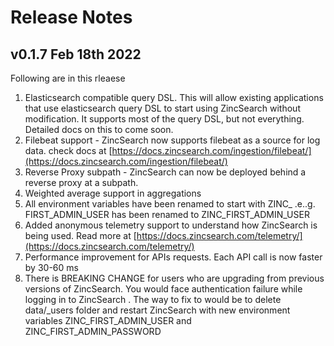# Release Notes

## v0.1.7 Feb 18th 2022

Following are in this rleaese

1. Elasticsearch compatible query DSL. This will allow existing applications that use elasticsearch query DSL to start using ZincSearch without modification. It supports most of the query DSL, but not everything. Detailed docs on this to come soon.
1. Filebeat support - ZincSearch now supports filebeat as a source for log data. check docs at [https://docs.zincsearch.com/ingestion/filebeat/](https://docs.zincsearch.com/ingestion/filebeat/)
1. Reverse Proxy subpath - ZincSearch can now be deployed behind a reverse proxy at a subpath.
1. Weighted average support in aggregations
1. All environment variables have been renamed to start with ZINC_ .e..g. FIRST_ADMIN_USER has been renamed to ZINC_FIRST_ADMIN_USER
1. Added anonymous telemetry support to understand how ZincSearch is being used. Read more at [https://docs.zincsearch.com/telemetry/](https://docs.zincsearch.com/telemetry/)
1. Performance improvement for APIs requests. Each API call is now faster by 30-60 ms
1. There is BREAKING CHANGE for users who are upgrading from previous versions of ZincSearch. You would face authentication failure while logging in to ZincSearch . The way to fix to would be to delete data/_users folder and restart ZincSearch with new environment variables ZINC_FIRST_ADMIN_USER and ZINC_FIRST_ADMIN_PASSWORD


